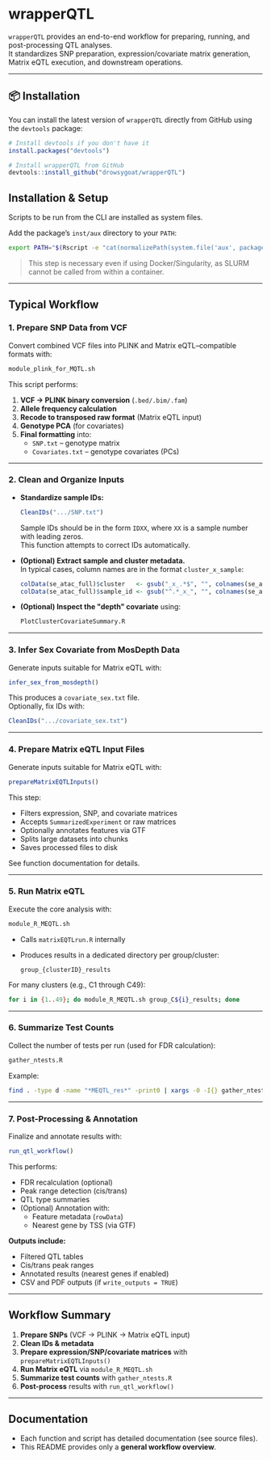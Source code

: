 # wrapperQTL

`wrapperQTL` provides an end-to-end workflow for preparing, running, and post-processing QTL analyses.  
It standardizes SNP preparation, expression/covariate matrix generation, Matrix eQTL execution, and downstream operations.

---

## 📦 Installation

You can install the latest version of `wrapperQTL` directly from GitHub using the `devtools` package:

```r
# Install devtools if you don't have it
install.packages("devtools")

# Install wrapperQTL from GitHub
devtools::install_github("drowsygoat/wrapperQTL")
```

## Installation & Setup

Scripts to be run from the CLI are installed as system files.  

Add the package’s `inst/aux` directory to your `PATH`:

```bash
export PATH="$(Rscript -e "cat(normalizePath(system.file('aux', package='wrapperQTL')))"):$PATH"
```

> This step is necessary even if using Docker/Singularity, as SLURM cannot be called from within a container.

---

## Typical Workflow

### 1. Prepare SNP Data from VCF

Convert combined VCF files into PLINK and Matrix eQTL–compatible formats with:

```bash
module_plink_for_MQTL.sh
```

This script performs:

1. **VCF → PLINK binary conversion** (`.bed/.bim/.fam`)  
2. **Allele frequency calculation**  
3. **Recode to transposed raw format** (Matrix eQTL input)  
4. **Genotype PCA** (for covariates)  
5. **Final formatting** into:
   - `SNP.txt` – genotype matrix  
   - `Covariates.txt` – genotype covariates (PCs)

---

### 2. Clean and Organize Inputs

- **Standardize sample IDs:**

  ```r
  CleanIDs(".../SNP.txt")
  ```

  Sample IDs should be in the form `IDXX`, where `XX` is a sample number with leading zeros.  
  This function attempts to correct IDs automatically.

- **(Optional) Extract sample and cluster metadata.**  
  In typical cases, column names are in the format `cluster_x_sample`:

  ```r
  colData(se_atac_full)$cluster   <- gsub("_x_.*$", "", colnames(se_atac_full))
  colData(se_atac_full)$sample_id <- gsub("^.*_x_", "", colnames(se_atac_full))
  ```

- **(Optional) Inspect the "depth" covariate** using:

  ```bash
  PlotClusterCovariateSummary.R
  ```

---

### 3. Infer Sex Covariate from MosDepth Data

Generate inputs suitable for Matrix eQTL with:

```r
infer_sex_from_mosdepth()
```

This produces a `covariate_sex.txt` file.  
Optionally, fix IDs with:

```r
CleanIDs(".../covariate_sex.txt")
```

---

### 4. Prepare Matrix eQTL Input Files

Generate inputs suitable for Matrix eQTL with:

```r
prepareMatrixEQTLInputs()
```

This step:

- Filters expression, SNP, and covariate matrices  
- Accepts `SummarizedExperiment` or raw matrices  
- Optionally annotates features via GTF  
- Splits large datasets into chunks  
- Saves processed files to disk  

See function documentation for details.

---

### 5. Run Matrix eQTL

Execute the core analysis with:

```bash
module_R_MEQTL.sh
```

- Calls `matrixEQTLrun.R` internally  
- Produces results in a dedicated directory per group/cluster:  

  ```
  group_{clusterID}_results
  ```

For many clusters (e.g., C1 through C49):

```bash
for i in {1..49}; do module_R_MEQTL.sh group_C${i}_results; done
```

---

### 6. Summarize Test Counts

Collect the number of tests per run (used for FDR calculation):

```bash
gather_ntests.R
```

Example:

```bash
find . -type d -name "*MEQTL_res*" -print0 | xargs -0 -I{} gather_ntests.R {}
```

---

### 7. Post-Processing & Annotation

Finalize and annotate results with:

```r
run_qtl_workflow()
```

This performs:

- FDR recalculation (optional)  
- Peak range detection (cis/trans)  
- QTL type summaries  
- (Optional) Annotation with:
  - Feature metadata (`rowData`)  
  - Nearest gene by TSS (via GTF)  

**Outputs include:**

- Filtered QTL tables  
- Cis/trans peak ranges  
- Annotated results (nearest genes if enabled)  
- CSV and PDF outputs (if `write_outputs = TRUE`)  

---

## Workflow Summary

1. **Prepare SNPs** (VCF → PLINK → Matrix eQTL input)  
2. **Clean IDs & metadata**  
3. **Prepare expression/SNP/covariate matrices** with `prepareMatrixEQTLInputs()`  
4. **Run Matrix eQTL** via `module_R_MEQTL.sh`  
5. **Summarize test counts** with `gather_ntests.R`  
6. **Post-process** results with `run_qtl_workflow()`  

---

## Documentation

- Each function and script has detailed documentation (see source files).  
- This README provides only a **general workflow overview**.
